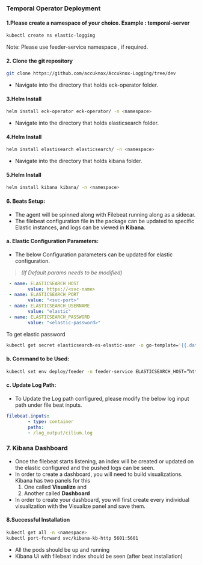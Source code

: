 ### Temporal Operator Deployment

#### 1.Please create a namespace of your choice. Example : temporal-server
```sh
kubectl create ns elastic-logging
```

Note: Please use feeder-service namespace , if required.

#### 2. Clone the git repository
```sh
git clone https://github.com/accuknox/Accuknox-Logging/tree/dev
```
- Navigate into the directory that holds eck-operator folder.


#### 3.Helm Install
```sh
helm install eck-operator eck-operator/ -n <namespace>
```
- Navigate into the directory that holds elasticsearch folder.


#### 4.Helm Install
```sh
helm install elastisearch elasticsearch/ -n <namespace>
```
- Navigate into the directory that holds kibana folder.


#### 5.Helm Install
```sh
helm install kibana kibana/ -n <namespace>
```

#### 6. Beats Setup:
- The agent will be spinned along with Filebeat running along as a sidecar.
- The filebeat configuration file in the package can be updated to specific Elastic instances, and logs can be viewed in <b>Kibana</b>.

#### a. Elastic Configuration Parameters:
- The below Configuration parameters can be updated for elastic configuration.
> <i>(If Default params needs to be modified)</i>
```yaml
 - name: ELASTICSEARCH_HOST
        value: https://<svc-name>
 - name: ELASTICSEARCH_PORT
        value: "<svc-port>"
 - name: ELASTICSEARCH_USERNAME
        value: "elastic"
 - name: ELASTICSEARCH_PASSWORD
        value: "<elastic-password>"
```
To get elastic password
```sh
kubectl get secret elasticsearch-es-elastic-user -o go-template='{{.data.elastic | base64decode}}' -n namespace
```

#### b. Command to be Used:
```sh
kubectl set env deploy/feeder -n feeder-service ELASTICSEARCH_HOST=”https://elasticsearch-es-http”
```

#### c. Update Log Path:
- To Update the Log path configured, please modify the below log input path under file beat inputs.
```yaml
filebeat.inputs:
        - type: container
        paths:
        - /log_output/cilium.log
```

### 7. Kibana Dashboard
- Once the filebeat starts listening, an index will be created or updated on the elastic configured and the pushed logs can be seen.
- In order to create a dashboard, you will need to build visualizations. Kibana has two panels for this
  1. One called <b>Visualize</b> and
  2. Another called <b>Dashboard</b>
- In order to create your dashboard, you will first create every individual visualization with the Visualize panel and save them.


#### 8.Successful Installation
```sh
kubectl get all -n <namespace>
kubectl port-forward svc/kibana-kb-http 5601:5601
```
- All the pods should be up and running
- Kibana Ui with filebeat index should be seen (after beat installation)
